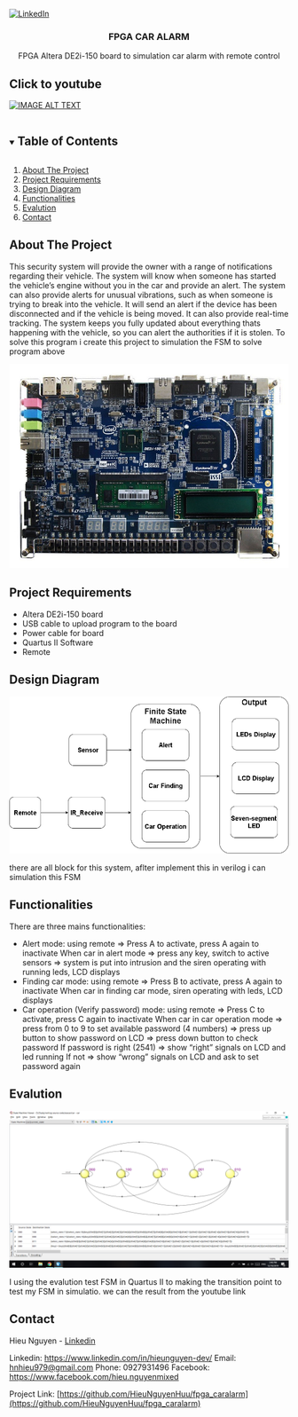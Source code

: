 
[![LinkedIn][linkedin-shield]][linkedin-url]

<p align="center">
  <h3 align="center">FPGA CAR ALARM</h3>
  <p align="center">
    FPGA Altera DE2i-150 board to simulation car alarm with remote control
  </p>
</p>

## Click to youtube

[![IMAGE ALT TEXT](http://img.youtube.com/vi/CYgWz0DFw2g/0.jpg)](http://www.youtube.com/watch?v=CYgWz0DFw2g)

<details open="open">
  <summary><h2 style="display: inline-block">Table of Contents</h2></summary>
  <ol>
    <li><a href="#About The Project">About The Project</a></li>
    <li><a href="#Project Requirements">Project Requirements</a></li>
    <li><a href="#Design Diagram">Design Diagram</a></li>
    <li><a href="#Functionalities">Functionalities</a></li>
    <li><a href="#Evalution">Evalution</a></li>
	<li><a href="#Contact">Contact</a></li>
  </ol>
</details>


## About The Project
This security system will provide the owner with a range of notifications regarding their vehicle. The system will know when someone has started the vehicle’s engine without you in the car and provide an alert. The system can also provide alerts for unusual vibrations, such as when someone is trying to break into the vehicle. It will send an alert if the device has been disconnected and if the vehicle is being moved. It can also provide real-time tracking. The system keeps you fully updated about everything thats happening with the vehicle, so you can alert the authorities if it is stolen. To solve this program i create this project to simulation the FSM to solve program above

![pp](/images/de2.jpg)


## Project Requirements

* Altera DE2i-150 board
* USB cable to upload program to the board 
* Power cable for board 
* Quartus II Software 
* Remote 


## Design Diagram

![dd](/images/dd.png)

there are all block for this system,  aflter implement this in verilog i can simulation this FSM

## Functionalities

There are three mains functionalities: 
* Alert mode: 
using remote => Press A to activate, press A again to inactivate 
When car in alert mode => press any key, switch to active sensors => system is put into intrusion and the siren operating with running leds, LCD displays 
* Finding car mode: 
using remote => Press B to activate, press A again to inactivate 
When car in finding car mode, siren operating with leds, LCD displays 
* Car operation (Verify password) mode:
using remote => Press C to activate, press C again to inactivate 
When car in car operation mode => press from 0 to 9 to set available password (4 numbers) => press up button to show password on LCD => press down button to check password 
If password is right (2541) => show “right” signals on LCD and led running 
If not => show “wrong” signals on LCD and ask to set password again

## Evalution

![ev](/images/ev.png)

I using the evalution test FSM in Quartus II to making the transition point to test my FSM in simulatio. we can the result from the youtube link

## Contact

Hieu Nguyen - [Linkedin](https://www.linkedin.com/in/hieunguyen-dev/)

Linkedin: https://www.linkedin.com/in/hieunguyen-dev/
Email: hnhieu979@gmail.com
Phone: 0927931496
Facebook: https://www.facebook.com/hieu.nguyenmixed

Project Link: [https://github.com/HieuNguyenHuu/fpga_caralarm](https://github.com/HieuNguyenHuu/fpga_caralarm)


[linkedin-shield]: https://img.shields.io/badge/-LinkedIn-black.svg?style=for-the-badge&logo=linkedin&colorB=555
[linkedin-url]: https://www.linkedin.com/in/hieunguyen-dev/


